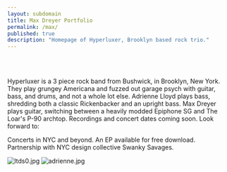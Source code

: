 ```yaml
---
layout: subdomain
title: Max Dreyer Portfolio
permalink: /max/
published: true
description: "Homepage of Hyperluxer, Brooklyn based rock trio."
---
```




<br><br>

Hyperluxer is a 3 piece rock band from Bushwick, in Brooklyn, New York. They play grungey Americana and fuzzed out garage psych with guitar, bass, and drums, and not a whole lot else. Adrienne Lloyd plays bass, shredding both a classic Rickenbacker and an upright bass. Max Dreyer plays guitar, switching between a heavily modded Epiphone SG and The Loar's P-90 archtop. Recordings and concert dates coming soon. Look forward to:

Concerts in NYC and beyond.
An EP available for free download.
Partnership with NYC design collective Swanky Savages.


![ltds0.jpg]({{site.baseurl}}/images/ltds0.jpg)
![adrienne.jpg]({{site.baseurl}}/images/adrienne.jpg)
